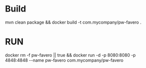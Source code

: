 # Build
mvn clean package && docker build -t com.mycompany/pw-favero .

# RUN

docker rm -f pw-favero || true && docker run -d -p 8080:8080 -p 4848:4848 --name pw-favero com.mycompany/pw-favero 